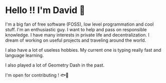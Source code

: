 # Hello !! I'm David 🐸

I'm a big fan of free software (FOSS), low level programmation and cool stuff. I'm an enthusiastic guy. I want to help and pass on responsible knowledge. I have many interests in private life and decentralization. I dream of working on useful projects and traveling around the world.

I also have a lot of useless hobbies.
My current one is typing really fast and language learning.

I also played a lot of Geometry Dash in the past.

I'm open for contributing ! 🐟🐙


